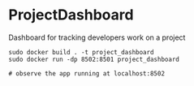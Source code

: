 # ProjectDashboard
Dashboard for tracking developers work on a project

```
sudo docker build . -t project_dashboard
sudo docker run -dp 8502:8501 project_dashboard

# observe the app running at localhost:8502
```

